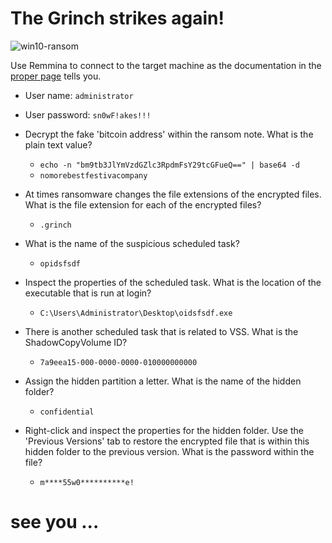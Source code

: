 # The Grinch strikes again!

![win10-ransom](https://github.com/edoardottt/tryhackme-ctf/blob/main/Advent-of-Cyber-2020/Day-23-The_Grinch_strikes_again!/win-ransomware.png)

Use Remmina to connect to the target machine as the documentation in the [proper page](https://tryhackme.com/room/adventofcyber2) tells you.

  - User name: `administrator`
  - User password: `sn0wF!akes!!!`


- Decrypt the fake 'bitcoin address' within the ransom note. What is the plain text value?

	- `echo -n "bm9tb3JlYmVzdGZlc3RpdmFsY29tcGFueQ==" | base64 -d`
	- `nomorebestfestivacompany`

- At times ransomware changes the file extensions of the encrypted files. What is the file extension for each of the encrypted files?

	- `.grinch`

- What is the name of the suspicious scheduled task?

	- `opidsfsdf`

- Inspect the properties of the scheduled task. What is the location of the executable that is run at login?

	- `C:\Users\Administrator\Desktop\oidsfsdf.exe`

- There is another scheduled task that is related to VSS. What is the ShadowCopyVolume ID?

	- `7a9eea15-000-0000-0000-010000000000`

- Assign the hidden partition a letter. What is the name of the hidden folder?

	- `confidential`

- Right-click and inspect the properties for the hidden folder. Use the 'Previous Versions' tab to restore the encrypted file that is within this hidden folder to the previous version. What is the password within the file?

	- `m****55w0**********e!`




# see you ...
